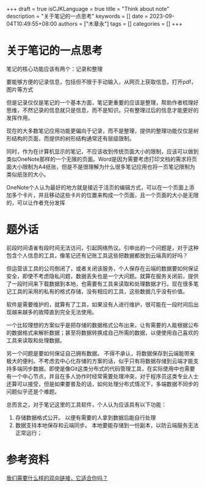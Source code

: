 +++
draft = true
isCJKLanguage = true
title = "Think about note"
description = "关于笔记的一点思考"
keywords = []
date = 2023-09-04T10:49:55+08:00
authors = ["木章永"]
tags = []
categories = []
+++

# 关于笔记的一点思考
笔记的核心功能应该有两个：记录和整理

要能够方便的记录信息，包括但不限于手动输入，从网页上获取信息，打开pdf，图片等方式

但是记录仅仅是笔记的一个基本方面，笔记更重要的应该是整理，帮助作者梳理好思维，不然记录的信息就只是信息，而不是知识。只有整理过后的信息才能更好的发挥作用。

现在的大多数笔记应用功能更偏向于记录，而不是整理，提供的整理功能仅仅是树形结构的页面，而提供的树形结构通常还有层级限制。

同时，作为在计算机显示的笔记，不应该收到传统页面大小的限制，应该可以做到类似OneNote那样的一个无限的页面。Word是因为需要考虑打印文档的需求将页面大小限制为A4纸张，但是不是很理解为什么很多笔记应用也将一页笔记限制为类似纸张的大小。

OneNote个人认为最好的地方就是接近于活页的编辑方式，可以在一个页面上添加多个卡片，并且移动这些卡片的位置来构成一个页面，且一个页面的大小是无限的，可以让作者充分发挥

# 题外话
前段时间语雀有段时间无法访问，引起网络热议。引申出的一个问题是，对于这种包含个人信息的工具，像笔记还有记账工具这些把数据都放到云端真的好吗？

但运营该工具的公司倒闭了，或者关闭该服务，个人保存在云端的数据要如何保证安全，即使不考虑隐私问题，数据丢失也是一个大问题。就算在服务关闭前，提供了一段时间来下载数据到本地，也需要有工具来读取和处理数据才行。现在很多笔记工具的采用的私有的格式存储，没有相应的工具，这些数据几乎没有价值。

软件是需要维护的，就算有了工具，如果没有人进行维护，很可能在一段时间后出现越来越多的故障直到完全无法使用。

一个比较理想的方案似乎是把存储的数据格式公布出来，让有需要的人能根据公布的数据格式来解析数据；甚至将数据转换成自己所需的数据，以便使用自己喜欢的工具来读取和处理数据。

另一个问题是要如何保证自己拥有数据。
不得不承认，将数据保存到云端能带来极大的便利。不考虑去中心化存储的方案的话，似乎只有将数据存储到云端才能支持多端同步数据。即使是像Git这类分布式的代码管理工具，在实际使用中也需要有一个中心节点，并且在多人协作时经常需要处理冲突，对于程序员这类专业人士还算可以接受，但是如果要普及的话，如何处理分布式情况下，多端数据不同步的问题似乎还是个难题。



总而言之，对于笔记这里的工具软件，个人认为应该具有以下功能：
1. 存储数据格式公开。 以便有需要的人拿到数据后能自行处理
2. 数据支持本地保存和云端同步。 本地要能存储到一份副本，以防云端服务无法正常运行；


# 参考资料
[我们需要什么样的双向链接，它适合你吗？](https://sspai.com/post/67996)